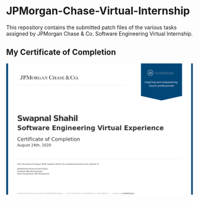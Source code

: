 # JPMorgan-Chase-Virtual-Internship

This repository contains the submitted patch files of the various tasks assigned by JPMorgan Chase &amp; Co. Software Engineering Virtual Internship.

## My Certificate of Completion 
![](https://github.com/swapnalshahil/JPMorgan-Chase-Virtual-Internship/blob/master/certi_ss.png)

